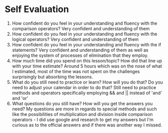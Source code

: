 # Self Evaluation

1. How confident do you feel in your understanding and fluency with the comparison operators?
Very confident and understanding of them
1. How confident do you feel in your understanding and fluency with the logical operators?
Very confident and understanding of them
1. How confident do you feel in your understanding and fluency with the if statements?
Very confident and understanding of them as well as enjoying the system of processes of elimination that they employ.
1. How much time did you spend on this lesson/topic? How did that line up with your time estimate?
Around 5 hours which was on the nose of what I estimated, most of the time was not spent on the challenges surprisingly but absorbing the lessons.
1. What do you still need to practice or learn? How will you do that? Do you need to adjust your calendar in order to do that?
Still need to practice methods and operators specifically employing && and || instead of 'and' and 'or'
1. What questions do you still have? How will you get the answers you need?
My questions are more in regards to special methods and such like the possibilities of multiplication and division inside comparison operators - I did use google and research to get my answers but I'm curious as to the official answers and if there was another way I missed.
